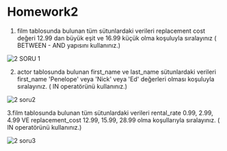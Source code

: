 # Homework2
1. film tablosunda bulunan tüm sütunlardaki verileri replacement cost değeri 12.99 dan büyük eşit ve 16.99 küçük olma koşuluyla sıralayınız ( BETWEEN - AND yapısını kullanınız.)

![2 SORU 1](https://user-images.githubusercontent.com/83791722/152832615-be2ca0e8-8f5b-431c-a680-7bdeea945f1c.png)

2. actor tablosunda bulunan first_name ve last_name sütunlardaki verileri first_name 'Penelope' veya 'Nick' veya 'Ed' değerleri olması koşuluyla sıralayınız. ( IN operatörünü kullanınız.)


![2 soru2](https://user-images.githubusercontent.com/83791722/152833017-007292f7-cff4-4e24-b655-3161e24fc7e4.png)

3.film tablosunda bulunan tüm sütunlardaki verileri rental_rate 0.99, 2.99, 4.99 VE replacement_cost 12.99, 15.99, 28.99 olma koşullarıyla sıralayınız. ( IN operatörünü kullanınız.)

![2 soru3](https://user-images.githubusercontent.com/83791722/152833445-4e93a742-9fae-4a82-9f03-67f3c50afc97.png)
